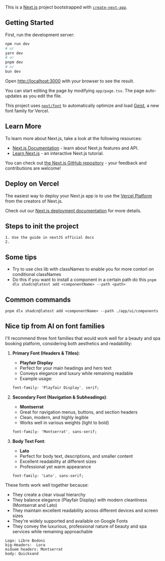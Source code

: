 This is a [Next.js](https://nextjs.org) project bootstrapped with [`create-next-app`](https://nextjs.org/docs/app/api-reference/cli/create-next-app).

## Getting Started

First, run the development server:

```bash
npm run dev
# or
yarn dev
# or
pnpm dev
# or
bun dev
```

Open [http://localhost:3000](http://localhost:3000) with your browser to see the result.

You can start editing the page by modifying `app/page.tsx`. The page auto-updates as you edit the file.

This project uses [`next/font`](https://nextjs.org/docs/app/building-your-application/optimizing/fonts) to automatically optimize and load [Geist](https://vercel.com/font), a new font family for Vercel.

## Learn More

To learn more about Next.js, take a look at the following resources:

- [Next.js Documentation](https://nextjs.org/docs) - learn about Next.js features and API.
- [Learn Next.js](https://nextjs.org/learn) - an interactive Next.js tutorial.

You can check out [the Next.js GitHub repository](https://github.com/vercel/next.js) - your feedback and contributions are welcome!

## Deploy on Vercel

The easiest way to deploy your Next.js app is to use the [Vercel Platform](https://vercel.com/new?utm_medium=default-template&filter=next.js&utm_source=create-next-app&utm_campaign=create-next-app-readme) from the creators of Next.js.

Check out our [Next.js deployment documentation](https://nextjs.org/docs/app/building-your-application/deploying) for more details.

## Steps to init the project
    1. Use the guide in nextJS official docs
    2. 

## Some tips
- Try to use clxs lib with classNames to enable you for more contorl on conditional classNames
- Do this if you want to install a component in a certain path do this `pnpm dlx shadcn@latest add <componentName> --path <path>`

## Common commands
`pnpm dlx shadcn@latest add <componentName> --path ./app/ui/components`

## Nice tip from AI on font families
I'll recommend three font families that would work well for a beauty and spa booking platform, considering both aesthetics and readability:

1. **Primary Font (Headers & Titles)**:
   - **Playfair Display**
   - Perfect for your main headings and hero text
   - Conveys elegance and luxury while remaining readable
   - Example usage:
   ```css
   font-family: 'Playfair Display', serif;
   ```

2. **Secondary Font (Navigation & Subheadings)**:
   - **Montserrat**
   - Great for navigation menus, buttons, and section headers
   - Clean, modern, and highly legible
   - Works well in various weights (light to bold)
   ```css
   font-family: 'Montserrat', sans-serif;
   ```

3. **Body Text Font**:
   - **Lato**
   - Perfect for body text, descriptions, and smaller content
   - Excellent readability at different sizes
   - Professional yet warm appearance
   ```css
   font-family: 'Lato', sans-serif;
   ```


These fonts work well together because:
- They create a clear visual hierarchy
- They balance elegance (Playfair Display) with modern cleanliness (Montserrat and Lato)
- They maintain excellent readability across different devices and screen sizes
- They're widely supported and available on Google Fonts
- They convey the luxurious, professional nature of beauty and spa services while remaining approachable

```
Logo: Libre Bodoni
big-Headers:  Lora
miduem headers: Montserrat
body: Quicksand
```